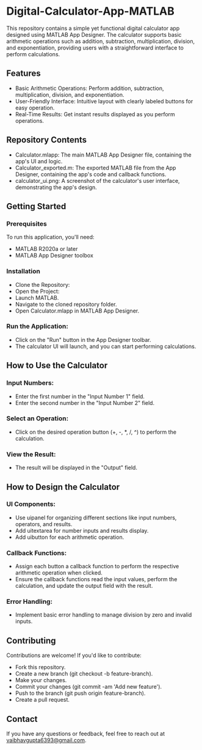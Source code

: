 # Digital-Calculator-App-MATLAB
This repository contains a simple yet functional digital calculator app designed using MATLAB App Designer. The calculator supports basic arithmetic operations such as addition, subtraction, multiplication, division, and exponentiation, providing users with a straightforward interface to perform calculations.

## Features
- Basic Arithmetic Operations: Perform addition, subtraction, multiplication, division, and exponentiation.
- User-Friendly Interface: Intuitive layout with clearly labeled buttons for easy operation.
- Real-Time Results: Get instant results displayed as you perform operations.

## Repository Contents
- Calculator.mlapp: The main MATLAB App Designer file, containing the app's UI and logic.
- Calculator_exported.m: The exported MATLAB file from the App Designer, containing the app's code and callback functions.
- calculator_ui.png: A screenshot of the calculator's user interface, demonstrating the app's design.

## Getting Started
### Prerequisites
To run this application, you'll need:

- MATLAB R2020a or later
- MATLAB App Designer toolbox

### Installation
- Clone the Repository:
- Open the Project:
- Launch MATLAB.
- Navigate to the cloned repository folder.
- Open Calculator.mlapp in MATLAB App Designer.

### Run the Application:
- Click on the "Run" button in the App Designer toolbar.
- The calculator UI will launch, and you can start performing calculations.

## How to Use the Calculator
### Input Numbers:

- Enter the first number in the "Input Number 1" field.
- Enter the second number in the "Input Number 2" field.
### Select an Operation:

- Click on the desired operation button (+, -, *, /, ^) to perform the calculation.
### View the Result:

- The result will be displayed in the "Output" field.

## How to Design the Calculator
### UI Components:
- Use uipanel for organizing different sections like input numbers, operators, and results.
- Add uitextarea for number inputs and results display.
- Add uibutton for each arithmetic operation.

### Callback Functions:
- Assign each button a callback function to perform the respective arithmetic operation when clicked.
- Ensure the callback functions read the input values, perform the calculation, and update the output field with the result.
  
### Error Handling:
- Implement basic error handling to manage division by zero and invalid inputs.

## Contributing
Contributions are welcome! If you'd like to contribute:

- Fork this repository.
- Create a new branch (git checkout -b feature-branch).
- Make your changes.
- Commit your changes (git commit -am 'Add new feature').
- Push to the branch (git push origin feature-branch).
- Create a pull request.

## Contact
If you have any questions or feedback, feel free to reach out at vaibhavgupta6393@gmail.com.
